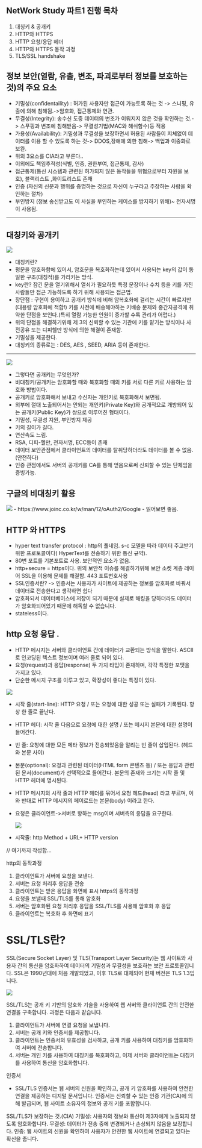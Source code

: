 ## NetWork Study 파트1 진행 목차
1. 대칭키 & 공개키
2. HTTP와 HTTPS
3. HTTP 요청/응답 헤더
4. HTTP와 HTTPS 동작 과정
5. TLS/SSL handshake

## 정보 보안(열람, 유출, 변조, 파괴로부터 정보를 보호하는 것)의 주요 요소
- 기밀성(confidentaility) : 허가된 사용자만 접근이 가능토록 하는 것 -> 스니핑, 유출에 의해 침해됨.->암호화, 접근통제와 연관.
- 무결성(Integrity): 송수신 도중 데이터의 변조가 이뤄지지 않은 것을 확인하는 것.-> 스푸핑과 변조에 침해받음-> 무결성기법(MAC와 해쉬함수)등 적용
- 가용성(Availability): 기밀성과 무결성을 보장하면서 허용된 사람들이 지체없이 데이터를 이용 할 수 있도록 하는 것-> DDOS,장애에 의한 침해-> 백업과 이중화로 보완.
- 위의 3요소를 CIA라고 부른다..
- 이외에도 책임추적성(식별, 인증, 권한부여, 접근통제, 감사)
- 접근통제(통신 시스템과 관련된 허가되지 않은 동작들을 위협으로부터 자원을 보호), 블랙리스트 ,화이트리스트 존재
- 인증 (자신의 신분과 행위를 증명하는 것으로 자신이 누구라고 주장하는 사람을 확인하는 절차)
- 부인방지 (정보 송신받고도 이 사실을 부인하는 케이스를 방지하기 위해)~ 전자서명이 사용됨.

---

## 대칭키와 공개키 
<img src="https://velog.velcdn.com/images/octo__/post/09810353-a7c0-4d9a-b02a-2986d568b872/image.png">

- 대칭키란?
- 평문을 암호화함에 있어서, 암호문을 복호화하는데 있어서 사용되는 key의 값이 동일한 구조(대칭적)를 가리키는 방식.
- key란? 잠긴 문을 열기위해서 열쇠가 필요하듯 특정 문장이나 수치 등을 키를 가진 사람들만 접근 가능하도록 하기 위해 사용되는 접근법.
- 장단점 : 구현이 용이하고 공개키 방식에 비해 암복호화에 걸리는 시간이 빠르지만(대용량 암호화에 적합!) 키를 사전에 배송해야하는 키배송 문제와 중간자공격에 취약한 단점을 보인다.(특히 열람 가능한 인원이 증가할 수록 관리가 어렵다.)
- 위의 단점을 해결하기위해 제 3의 신뢰할 수 있는 기관에 키를 맡기는 방식이나 사전공유 또는 디피헬만 방식에 의한 해결이 존재함.
- 기밀성을 제공한다.
- 대칭키의 종류로는 : DES, AES , SEED, ARIA 등이 존재한다.

---

<img src="https://velog.velcdn.com/images/octo__/post/f564a411-c5b8-461d-9427-6f16acc3bec9/image.png">

- 그렇다면 공개키는 무엇인가?
- 비대칭키/공개키는 암호화할 때와 복호화할 때의 키를 서로 다른 키로 사용하는 암호화 방법이다.
- 공개키로 암호화해서 보내고 수신자는 개인키로 복호화해서 보면됨.
- 외부에 절대 노출되어서는 안되는 개인키(Private Key)와 공개적으로 개방되어 있는 공개키(Public Key)가 쌍으로 이루어진 형태이다.
- 기밀성, 무결성 지원, 부인방지 제공
- 키의 길이가 길다.
- 연산속도 느림.
- RSA, 디피-헬만, 전자서명, ECC등이 존재
- 데이터 보안관점에서 클라이언트의 데이터를 탈취당하더라도 데이터를 볼 수 없음.(안전하다)
- 인증 관점에서도 서버의 공개키를 CA를 통해 얻음으로써 신뢰할 수 있는 단체임을 증빙가능.

## 구글의 비대칭키 활용
<img src="https://docs.google.com/drawings/d/e/2PACX-1vTAKQbYx9D55bh8-xdTFtiWRFZkN44w0FRDgxyf8mnf0C_2D3tgCQWOfKnXAvBx1XlSg6i2_vD5wHx6/pub?w=842&h=459">
- https://www.joinc.co.kr/w/man/12/oAuth2/Google
- 읽어보면 좋음.

## HTTP 와 HTTPS

- hyper text transfer protocol : http의 풀네임. s-c 모델을 따라 데이터 주고받기 위한 프로토콜이다( HyperText를 전송하기 위한 통신 규약).
- 80번 포트를 기본포트로 사용. 보안적인 요소가 없음.
- http+secure = https이다. 위의 보안적 이슈를 해결하기위해 보안 소켓 계층 레이어 SSL을 이용해 문제를 해결함. 443 포트번호사용 
- SSL인증서란? -> 인증서는 사용자가 사이트에 제공하는 정보를 암호화로 바꿔서 데이터로 전송한다고 생각하면 쉽다
- 암호화되서 데이터베이스에 저장이 되기 때문에 실제로 해킹을 당하더라도 데이터가 암호화되어있기 때문에 해독할 수 없습니다.
- stateless이다.

## http 요청 응답 .

- HTTP 메시지는 서버와 클라이언트 간에 데이터가 교환되는 방식을 말한다. ASCII로 인코딩된 텍스트 정보이며 여러 줄로 되어 있다.
- 요청(request)과 응답(response) 두 가지 타입이 존재하며, 각각 특정한 포맷을 가지고 있다.
- 단순한 메시지 구조를 이루고 있고, 확장성이 좋다는 특징이 있다.

<img src="https://user-images.githubusercontent.com/49539592/135721043-123ddb7e-507d-4b43-8bdc-e91679e64621.png">

- 시작 줄(start-line): HTTP 요청 / 또는 요청에 대한 성공 또는 실패가 기록된다. 항상 한 줄로 끝난다.
- HTTP 헤더: 시작 줄 다음으로 요청에 대한 설명 / 또는 메시지 본문에 대한 설명이 들어간다.
- 빈 줄: 요청에 대한 모든 메타 정보가 전송되었음을 알리는 빈 줄이 삽입된다. (헤드와 본문 사이)
- 본문(optional): 요청과 관련된 데이터(HTML form 콘텐츠 등) / 또는 응답과 관련된 문서(document)가 선택적으로 들어간다. 본문의 존재와 크기는 시작 줄 및 HTTP 헤더에 명시된다.
- HTTP 메시지의 시작 줄과 HTTP 헤더를 묶어서 요청 헤드(head) 라고 부르며, 이와 반대로 HTTP 메시지의 페이로드는 본문(body) 이라고 한다.

- 요청은 클라이언트->서버로 향하는 msg이며 서버측의 응답을 요구한다.

  <img src="https://user-images.githubusercontent.com/49539592/135721729-ada35ee3-0d72-4b6d-a846-49338737c89e.png">

- 시작줄: http Method + URL+ HTTP version

// 여기까지 작성함...

http의 동작과정
1. 클라이언트가 서버에 요청을 보낸다.
2. 서버는 요청 처리후 응답을 전송
3. 클라이언트는 받은 응답을 화면에 표시
https의 동작과정
1. 요청을 보낼때 SSL/TLS를 통해 암호화
2. 서버는 암호화된 요청 처리후 응답을 SSL/TLS를 사용해 암호화 후 응답
3. 클라이언트는 복호화 후 화면에 표기 


# SSL/TLS란?
SSL(Secure Socket Layer) 및 TLS(Transport Layer Security)는 웹 사이트와 사용자 간의 통신을 암호화하여 데이터의 기밀성과 무결성을 보호하는 보안 프로토콜입니다. SSL은 1990년대에 처음 개발되었고, 이후 TLS로 대체되어 현재 버전은 TLS 1.3입니다.

<img src="https://img1.daumcdn.net/thumb/R1280x0/?scode=mtistory2&fname=https%3A%2F%2Fblog.kakaocdn.net%2Fdn%2FmxxWL%2Fbtr4G8e91e8%2FkHKUzlvKO4Vkw3wAjyyOo0%2Fimg.png">

SSL/TLS는 공개 키 기반의 암호화 기술을 사용하여 웹 서버와 클라이언트 간의 안전한 연결을 구축합니다. 과정은 다음과 같습니다.

1. 클라이언트가 서버에 연결 요청을 보냅니다.
2. 서버는 공개 키와 인증서를 제공합니다.
3. 클라이언트는 인증서의 유효성을 검사하고, 공개 키를 사용하여 대칭키를 암호화하여 서버에 전송합니다.
4. 서버는 개인 키를 사용하여 대칭키를 복호화하고, 이제 서버와 클라이언트는 대칭키를 사용하여 통신을 암호화합니다.

인증서
- SSL/TLS 인증서는 웹 서버의 신원을 확인하고, 공개 키 암호화를 사용하여 안전한 연결을 제공하는 디지털 문서입니다. 인증서는 신뢰할 수 있는 인증 기관(CA)에 의해 발급되며, 웹 사이트 소유자의 정보와 공개 키를 포함합니다.

SSL/TLS가 보장하는 것.(CIA)
기밀성: 사용자의 정보와 통신이 제3자에게 노출되지 않도록 암호화합니다.
무결성: 데이터가 전송 중에 변경되거나 손상되지 않음을 보장합니다.
인증: 웹 사이트의 신원을 확인하여 사용자가 안전한 웹 사이트에 연결되고 있다는 확신을 줍니다.
